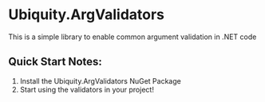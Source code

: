# Ubiquity.ArgValidators
This is a simple library to enable common argument validation in .NET code

## Quick Start Notes:
1. Install the Ubiquity.ArgValidators NuGet Package
2. Start using the validators in your project!

